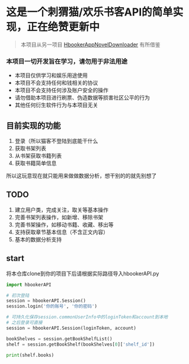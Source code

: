 这是一个刺猬猫/欢乐书客API的简单实现，正在绝赞更新中
====
> 本项目从另一项目
[HbookerAppNovelDownloader](https://github.com/hang333/HbookerAppNovelDownloader)
有所借鉴  

### 本项目一切开发旨在学习，请勿用于非法用途
+ 本项目仅供学习和娱乐用途使用
+ 本项目不会支持任何和钱相关的协议
+ 本项目不会支持任何涉及账户安全的操作
+ 请勿借助本项目进行刷票、伪造数据等损害社区公平的行为
+ 其他任何衍生软件行为与本项目无关


目前实现的功能
----
1. 登录（所以猫客不登陆到底能干什么
2. 获取书架列表
3. 从书架获取书籍列表
4. 获取书籍简单信息

所以这玩意现在就只能用来做做数据分析，想干别的的就先别想了

TODO
----
1. 建立用户类，完成关注，取关等基本操作
2. 完善书架列表操作，如新增、移除书架
3. 完善书架操作，如移动书籍、收藏、移出等
4. 支持获取章节基本信息（不含正文内容）
5. 基本的数据分析支持

start
----
将本仓库clone到你的项目下后请根据实际路径导入hbookerAPI.py
```python
import hbookerAPI

# 初次登陆
session = hbookerAPI.Session()
session.login('你的账号', '你的密码')

# 可持久化保存session.commonUserInfo中的loginToken和account到本地
# 之后登录可直接
session = hbookerAPI.Session(loginToken, account)

bookShelves = session.getBookShelfList()
shelf = session.getBookShelf(bookShelves[0]['shelf_id'])

print(shelf.books)
```